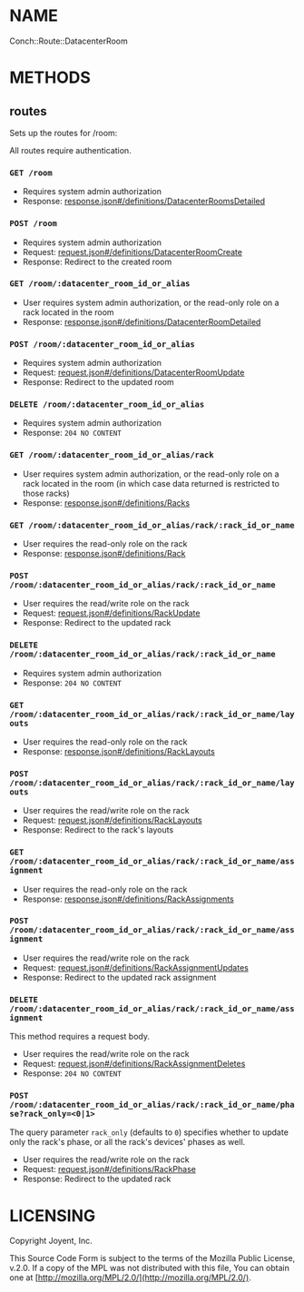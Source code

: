 # NAME

Conch::Route::DatacenterRoom

# METHODS

## routes

Sets up the routes for /room:

All routes require authentication.

### `GET /room`

- Requires system admin authorization
- Response: [response.json#/definitions/DatacenterRoomsDetailed](../json-schema/response.json#/definitions/DatacenterRoomsDetailed)

### `POST /room`

- Requires system admin authorization
- Request: [request.json#/definitions/DatacenterRoomCreate](../json-schema/request.json#/definitions/DatacenterRoomCreate)
- Response: Redirect to the created room

### `GET /room/:datacenter_room_id_or_alias`

- User requires system admin authorization, or the read-only role on a rack located in
the room
- Response: [response.json#/definitions/DatacenterRoomDetailed](../json-schema/response.json#/definitions/DatacenterRoomDetailed)

### `POST /room/:datacenter_room_id_or_alias`

- Requires system admin authorization
- Request: [request.json#/definitions/DatacenterRoomUpdate](../json-schema/request.json#/definitions/DatacenterRoomUpdate)
- Response: Redirect to the updated room

### `DELETE /room/:datacenter_room_id_or_alias`

- Requires system admin authorization
- Response: `204 NO CONTENT`

### `GET /room/:datacenter_room_id_or_alias/rack`

- User requires system admin authorization, or the read-only role on a rack located in
the room (in which case data returned is restricted to those racks)
- Response: [response.json#/definitions/Racks](../json-schema/response.json#/definitions/Racks)

### `GET /room/:datacenter_room_id_or_alias/rack/:rack_id_or_name`

- User requires the read-only role on the rack
- Response: [response.json#/definitions/Rack](../json-schema/response.json#/definitions/Rack)

### `POST /room/:datacenter_room_id_or_alias/rack/:rack_id_or_name`

- User requires the read/write role on the rack
- Request: [request.json#/definitions/RackUpdate](../json-schema/request.json#/definitions/RackUpdate)
- Response: Redirect to the updated rack

### `DELETE /room/:datacenter_room_id_or_alias/rack/:rack_id_or_name`

- Requires system admin authorization
- Response: `204 NO CONTENT`

### `GET /room/:datacenter_room_id_or_alias/rack/:rack_id_or_name/layouts`

- User requires the read-only role on the rack
- Response: [response.json#/definitions/RackLayouts](../json-schema/response.json#/definitions/RackLayouts)

### `POST /room/:datacenter_room_id_or_alias/rack/:rack_id_or_name/layouts`

- User requires the read/write role on the rack
- Request: [request.json#/definitions/RackLayouts](../json-schema/request.json#/definitions/RackLayouts)
- Response: Redirect to the rack's layouts

### `GET /room/:datacenter_room_id_or_alias/rack/:rack_id_or_name/assignment`

- User requires the read-only role on the rack
- Response: [response.json#/definitions/RackAssignments](../json-schema/response.json#/definitions/RackAssignments)

### `POST /room/:datacenter_room_id_or_alias/rack/:rack_id_or_name/assignment`

- User requires the read/write role on the rack
- Request: [request.json#/definitions/RackAssignmentUpdates](../json-schema/request.json#/definitions/RackAssignmentUpdates)
- Response: Redirect to the updated rack assignment

### `DELETE /room/:datacenter_room_id_or_alias/rack/:rack_id_or_name/assignment`

This method requires a request body.

- User requires the read/write role on the rack
- Request: [request.json#/definitions/RackAssignmentDeletes](../json-schema/request.json#/definitions/RackAssignmentDeletes)
- Response: `204 NO CONTENT`

### `POST /room/:datacenter_room_id_or_alias/rack/:rack_id_or_name/phase?rack_only=<0|1>`

The query parameter `rack_only` (defaults to `0`) specifies whether to update
only the rack's phase, or all the rack's devices' phases as well.

- User requires the read/write role on the rack
- Request: [request.json#/definitions/RackPhase](../json-schema/request.json#/definitions/RackPhase)
- Response: Redirect to the updated rack

# LICENSING

Copyright Joyent, Inc.

This Source Code Form is subject to the terms of the Mozilla Public License,
v.2.0. If a copy of the MPL was not distributed with this file, You can obtain
one at [http://mozilla.org/MPL/2.0/](http://mozilla.org/MPL/2.0/).
